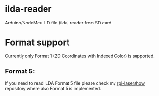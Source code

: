 # ilda-reader
Arduino/NodeMcu ILD file (ilda) reader from SD card.

# Format support
Currently only Format 1 (2D Coordinates with Indexed Color) is supported.

## Format 5:
If you need to read ILDA Format 5 file please check my [rpi-lasershow](https://github.com/tteskac/rpi-lasershow) repository where also Format 5 is implemented.
